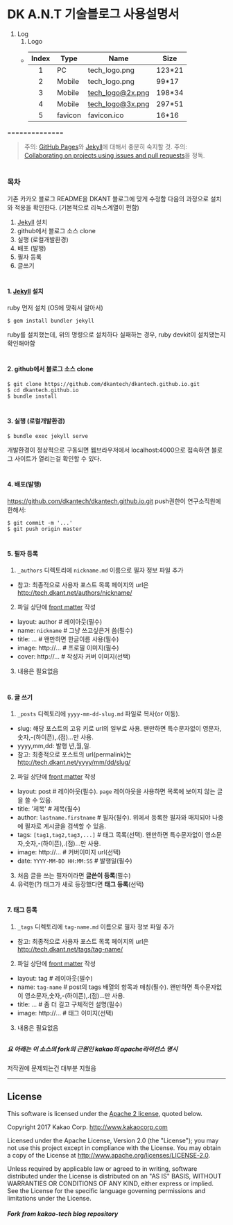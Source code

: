 # DK A.N.T 기술블로그 사용설명서

1. Log
    1. Logo
      * | Index | Type | Name | Size |
        |:---:|---|---|---|
        | 1 | PC      | tech_logo.png    | 123*21 |
        | 2 | Mobile  | tech_logo.png    | 99*17  |
        | 3 | Mobile  | tech_logo@2x.png | 198*34 |
        | 4 | Mobile  | tech_logo@3x.png | 297*51 |
        | 5 | favicon | favicon.ico      | 16*16  |

==============

> 주의: [GitHub Pages]와 [Jekyll]에 대해서 충분히 숙지할 것.
> 주의: [Collaborating on projects using issues and pull requests](https://help.github.com/categories/collaborating-on-projects-using-issues-and-pull-requests/)을 정독.


#
### 목차

기존 카카오 블로그 README을 DKANT 블로그에 맞게 수정함
다음의 과정으로 설치와 적용을 확인한다. (기본적으로 리눅스계열이 편함)
1. [Jekyll] 설치
2. github에서 블로그 소스 clone
3. 실행 (로컬개발환경)
4. 배포 (발행)
5. 필자 등록
6. 글쓰기

#
#### 1. [Jekyll] 설치
 ruby 먼저 설치 (OS에 맞춰서 알아서)
```console
$ gem install bundler jekyll
```
ruby를 설치했는데,  위의 명령으로 설치하다 실패하는 경우, ruby devkit이 설치됐는지 확인해야함
#
#### 2. github에서 블로그 소스 clone

```console
$ git clone https://github.com/dkantech/dkantech.github.io.git
$ cd dkantech.github.io
$ bundle install
```
#
#### 3. 실행 (로컬개발환경)
```
$ bundle exec jekyll serve
```
개발환경이 정상적으로 구동되면 웹브라우저에서 localhost:4000으로 접속하면 블로그 사이트가 열리는걸 확인할 수 있다.
#
#### 4. 배포(발행)

<https://github.com/dkantech/dkantech.github.io.git> push권한이 연구소직원에 한해서:

```
$ git commit -m '...'
$ git push origin master
````
#
#### 5. 필자 등록

1. `_authors` 디렉토리에 `nickname.md` 이름으로 필자 정보 파일 추가
 - 참고: 최종적으로 사용자 포스트 목록 페이지의 url은 http://tech.dkant.net/authors/nickname/
2. 파일 상단에 [front matter] 작성
 - layout: author # 레이아웃(필수)
 - name: `nickname` # 그냥 쓰고싶은거 씀(필수)
 - title: ... # 왠만하면 한글이름 사용(필수)
 - image: http://... # 프로필 이미지(필수)
 - cover: http://... # 작성자 커버 이미지(선택)
3. 내용은 필요없음
#
#### 6. 글 쓰기

1. `_posts` 디렉토리에 `yyyy-mm-dd-slug.md` 파일로 복사(or 이동).
 - slug: 해당 포스트의 고유 키로 url의 일부로 사용. 왠만하면 특수문자없이 영문자,숫자,-(하이픈),.(점)...만 사용.
 - yyyy,mm,dd: 발행 년,월,일.
 - 참고: 최종적으로 포스트의 url(permalink)는 http://tech.dkant.net/yyyy/mm/dd/slug/
2. 파일 상단에 [front matter] 작성
 - layout: post # 레이아웃(필수). `page` 레이아웃을 사용하면 목록에 보이지 않는 글을 쓸 수 있음.
 - title: '제목' # 제목(필수)
 - author: `lastname.firstname` # 필자(필수). 위에서 등록한 필자와 매치되야 나중에 필자로 게시글을 검색할 수 있음.
 - tags: `[tag1,tag2,tag3,...]` # 태그 목록(선택). 왠만하면 특수문자없이 영소문자,숫자,-(하이픈),.(점)...만 사용.
 - image: http://... # 커버이미지 url(선택)
 - date: `YYYY-MM-DD HH:MM:SS` # 발행일(필수)
3. 처음 글을 쓰는 필자이라면 **글쓴이 등록**(필수)
4. 유력한(?) 태그가 새로 등장했다면 **태그 등록**(선택)
#
#### 7. 태그 등록

1. `_tags` 디렉토리에 `tag-name.md` 이름으로 필자 정보 파일 추가
 - 참고: 최종적으로 사용자 포스트 목록 페이지의 url은 http://tech.dkant.net/tags/tag-name/
2. 파일 상단에 [front matter] 작성
 - layout: tag # 레이아웃(필수)
 - name: `tag-name` # post의 tags 배열의 항목과 매칭(필수). 왠만하면 특수문자없이 영소문자,숫자,-(하이픈),.(점)...만 사용.
 - title: ... # 좀 더 길고 구체적인 설명(필수)
 - image: http://... # 태그 이미지(선택)
3. 내용은 필요없음

##
##### 요 아래는 이 소스의 fork의 근원인 kakao의 apache라이선스 명시
저작권에 문제되는건 대부분 지웠음

---

[GitHub Pages]: https://pages.github.com
[Jekyll]: https://jekyllrb.com
[front matter]: https://jekyllrb.com/docs/frontmatter/
[gfm]: https://guides.github.com/features/mastering-markdown/
[kramdown]: http://kramdown.gettalong.org
[rouge]: http://rouge.jneen.net


## License

This software is licensed under the [Apache 2 license](LICENSE.txt), quoted below.

Copyright 2017 Kakao Corp. <http://www.kakaocorp.com>

Licensed under the Apache License, Version 2.0 (the "License"); you may not use this project except in compliance with the License. You may obtain a copy of the License at http://www.apache.org/licenses/LICENSE-2.0.

Unless required by applicable law or agreed to in writing, software distributed under the License is distributed on an "AS IS" BASIS, WITHOUT WARRANTIES OR CONDITIONS OF ANY KIND, either express or implied. See the License for the specific language governing permissions and limitations under the License.

##### Fork from kakao-tech blog repository
